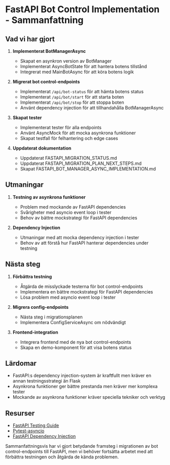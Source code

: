 # FastAPI Bot Control Implementation - Sammanfattning

## Vad vi har gjort

1. **Implementerat BotManagerAsync**
   - Skapat en asynkron version av BotManager
   - Implementerat AsyncBotState för att hantera botens tillstånd
   - Integrerat med MainBotAsync för att köra botens logik

2. **Migrerat bot control-endpoints**
   - Implementerat `/api/bot-status` för att hämta botens status
   - Implementerat `/api/bot/start` för att starta boten
   - Implementerat `/api/bot/stop` för att stoppa boten
   - Använt dependency injection för att tillhandahålla BotManagerAsync

3. **Skapat tester**
   - Implementerat tester för alla endpoints
   - Använt AsyncMock för att mocka asynkrona funktioner
   - Skapat testfall för felhantering och edge cases

4. **Uppdaterat dokumentation**
   - Uppdaterat FASTAPI_MIGRATION_STATUS.md
   - Uppdaterat FASTAPI_MIGRATION_PLAN_NEXT_STEPS.md
   - Skapat FASTAPI_BOT_MANAGER_ASYNC_IMPLEMENTATION.md

## Utmaningar

1. **Testning av asynkrona funktioner**
   - Problem med mockande av FastAPI dependencies
   - Svårigheter med asyncio event loop i tester
   - Behov av bättre mockstrategi för FastAPI dependencies

2. **Dependency Injection**
   - Utmaningar med att mocka dependency injection i tester
   - Behov av att förstå hur FastAPI hanterar dependencies under testning

## Nästa steg

1. **Förbättra testning**
   - Åtgärda de misslyckade testerna för bot control-endpoints
   - Implementera en bättre mockstrategi för FastAPI dependencies
   - Lösa problem med asyncio event loop i tester

2. **Migrera config-endpoints**
   - Nästa steg i migrationsplanen
   - Implementera ConfigServiceAsync om nödvändigt

3. **Frontend-integration**
   - Integrera frontend med de nya bot control-endpoints
   - Skapa en demo-komponent för att visa botens status

## Lärdomar

- FastAPI:s dependency injection-system är kraftfullt men kräver en annan testningsstrategi än Flask
- Asynkrona funktioner ger bättre prestanda men kräver mer komplexa tester
- Mockande av asynkrona funktioner kräver speciella tekniker och verktyg

## Resurser

- [FastAPI Testing Guide](https://fastapi.tiangolo.com/tutorial/testing/)
- [Pytest-asyncio](https://pytest-asyncio.readthedocs.io/en/latest/)
- [FastAPI Dependency Injection](https://fastapi.tiangolo.com/tutorial/dependencies/)

Sammanfattningsvis har vi gjort betydande framsteg i migrationen av bot control-endpoints till FastAPI, men vi behöver fortsätta arbetet med att förbättra testningen och åtgärda de kända problemen. 